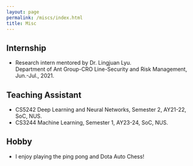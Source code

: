 ```yaml
---
layout: page
permalink: /miscs/index.html
title: Misc
---
```


## Internship
- Research intern mentored by Dr. Lingjuan Lyu.
<br/> Department of Ant Group-CRO Line-Security and Risk Management, Jun.-Jul., 2021.


## Teaching Assistant
- CS5242 Deep Learning and Neural Networks, Semester 2, AY21-22, SoC, NUS.
- CS3244 Machine Learning, Semester 1, AY23-24, SoC, NUS.

## Hobby
- I enjoy playing the ping pong and Dota Auto Chess!
